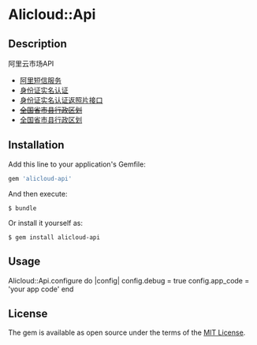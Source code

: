 # Alicloud::Api

## Description

阿里云市场API

* [阿里短信服务](https://market.aliyun.com/products/57002003/cmapi011900.html?spm=5176.78296.437427.1.3crenp#sku=postpay)
* [身份证实名认证](https://market.aliyun.com/products/57000002/cmapi012484.html?spm=5176.8216963.521665.3.bsQMJd#sku=yuncode648400000)
* [身份证实名认证返照片接口](https://market.aliyun.com/products/57000002/cmapi012505.html?spm=5176.8216963.521665.5.bsQMJd#sku=yuncode650500004)
* ~~[全国省市县行政区划](https://market.aliyun.com/products/57002002/cmapi011793.html#sku=yuncode579300000)~~
* [全国省市县行政区划](https://market.aliyun.com/products/57126001/cmapi011154.html?spm=a2c2e.8906434.0.0.5fae1eealjdw3s#sku=yuncode515400003)

## Installation

Add this line to your application's Gemfile:

```ruby
gem 'alicloud-api'
```

And then execute:

    $ bundle

Or install it yourself as:

    $ gem install alicloud-api

## Usage

Alicloud::Api.configure do |config|
  config.debug = true
  config.app_code = 'your app code'
end

## License

The gem is available as open source under the terms of the [MIT License](http://opensource.org/licenses/MIT).


